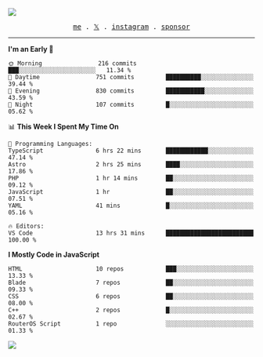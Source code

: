 <img style="bottom: 800px;" src="https://imgur.com/rilHVxA.png"/>
<p align="center">
  <samp>
    <a href="https://fayln.com">me</a> .
    <!-- <a href="https://fayln.com/projects">projects</a> . -->
    <a href="https://go.fayln.com/twitter">𝕏</a> .
    <a href="https://go.fayln.com/instagram">instagram</a> .
<!--     <a href="https://go.fayln.com/polywork">polywork</a> . -->
    <a href="https://github.com/sponsors/faridhnzz">sponsor</a>
  </samp>
</p>

---
<!--START_SECTION:waka-->
**I'm an Early 🐤** 

```text
🌞 Morning                216 commits         ███░░░░░░░░░░░░░░░░░░░░░░   11.34 % 
🌆 Daytime                751 commits         ██████████░░░░░░░░░░░░░░░   39.44 % 
🌃 Evening                830 commits         ███████████░░░░░░░░░░░░░░   43.59 % 
🌙 Night                  107 commits         █░░░░░░░░░░░░░░░░░░░░░░░░   05.62 % 
```


📊 **This Week I Spent My Time On** 

```text
💬 Programming Languages: 
TypeScript               6 hrs 22 mins       ████████████░░░░░░░░░░░░░   47.14 % 
Astro                    2 hrs 25 mins       ████░░░░░░░░░░░░░░░░░░░░░   17.86 % 
PHP                      1 hr 14 mins        ██░░░░░░░░░░░░░░░░░░░░░░░   09.12 % 
JavaScript               1 hr                ██░░░░░░░░░░░░░░░░░░░░░░░   07.51 % 
YAML                     41 mins             █░░░░░░░░░░░░░░░░░░░░░░░░   05.16 % 

🔥 Editors: 
VS Code                  13 hrs 31 mins      █████████████████████████   100.00 % 
```

**I Mostly Code in JavaScript** 

```text
HTML                     10 repos            ███░░░░░░░░░░░░░░░░░░░░░░   13.33 % 
Blade                    7 repos             ██░░░░░░░░░░░░░░░░░░░░░░░   09.33 % 
CSS                      6 repos             ██░░░░░░░░░░░░░░░░░░░░░░░   08.00 % 
C++                      2 repos             █░░░░░░░░░░░░░░░░░░░░░░░░   02.67 % 
RouterOS Script          1 repo              ░░░░░░░░░░░░░░░░░░░░░░░░░   01.33 % 
```




<!--END_SECTION:waka-->

![](https://hit.yhype.me/github/profile?user_id=29797712)

